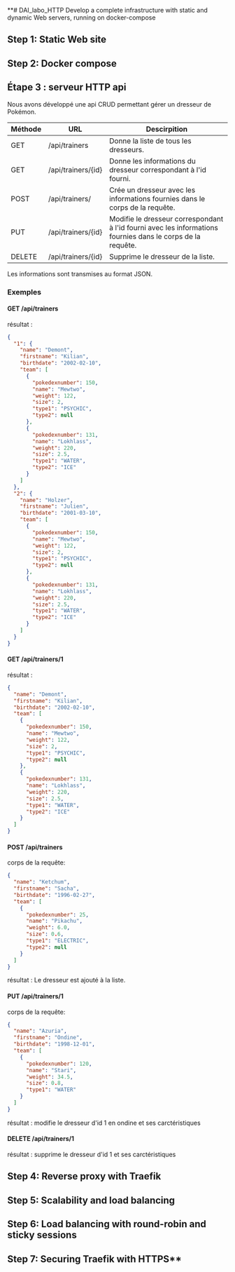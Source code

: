 **# DAI_labo_HTTP
Develop a complete infrastructure with static and dynamic Web servers, running on docker-compose

## Step 1: Static Web site


## Step 2: Docker compose


## Étape 3 : serveur HTTP api 
Nous avons développé une api CRUD permettant gérer un dresseur de Pokémon.

| Méthode | URL              | Descirpition                                                                                                |
|---------|------------------|-------------------------------------------------------------------------------------------------------------|
| GET     | /api/trainers| Donne la liste de tous les dresseurs.                                                                       |
| GET     | /api/trainers/{id}| Donne les informations du dresseur correspondant à l'id fourni.                                             |
| POST    | /api/trainers/| Crée un dresseur avec les informations fournies dans le corps de la requête.                                |
| PUT     | /api/trainers/{id}| Modifie le dresseur correspondant à l'id fourni avec les informations fournies dans le corps de la requête. |
| DELETE  | /api/trainers/{id}| Supprime le dresseur de la liste.                                                                           |

Les informations sont transmises au format JSON.

### Exemples

#### GET /api/trainers
résultat :
```json
{
  "1": {
    "name": "Demont",
    "firstname": "Kilian",
    "birthdate": "2002-02-10",
    "team": [
      {
        "pokedexnumber": 150,
        "name": "Mewtwo",
        "weight": 122,
        "size": 2,
        "type1": "PSYCHIC",
        "type2": null
      },
      {
        "pokedexnumber": 131,
        "name": "Lokhlass",
        "weight": 220,
        "size": 2.5,
        "type1": "WATER",
        "type2": "ICE"
      }
    ]
  },
  "2": {
    "name": "Holzer",
    "firstname": "Julien",
    "birthdate": "2001-03-10",
    "team": [
      {
        "pokedexnumber": 150,
        "name": "Mewtwo",
        "weight": 122,
        "size": 2,
        "type1": "PSYCHIC",
        "type2": null
      },
      {
        "pokedexnumber": 131,
        "name": "Lokhlass",
        "weight": 220,
        "size": 2.5,
        "type1": "WATER",
        "type2": "ICE"
      }
    ]
  }
}
```

#### GET /api/trainers/1
résultat :
```json
{
  "name": "Demont",
  "firstname": "Kilian",
  "birthdate": "2002-02-10",
  "team": [
    {
      "pokedexnumber": 150,
      "name": "Mewtwo",
      "weight": 122,
      "size": 2,
      "type1": "PSYCHIC",
      "type2": null
    },
    {
      "pokedexnumber": 131,
      "name": "Lokhlass",
      "weight": 220,
      "size": 2.5,
      "type1": "WATER",
      "type2": "ICE"
    }
  ]
}
```

#### POST /api/trainers
corps de la requête: 
```json
{
  "name": "Ketchum",
  "firstname": "Sacha",
  "birthdate": "1996-02-27",
  "team": [
    {
      "pokedexnumber": 25,
      "name": "Pikachu",
      "weight": 6.0,
      "size": 0.6,
      "type1": "ELECTRIC",
      "type2": null
    }
  ]
}
```

résultat :
Le dresseur est ajouté à la liste.

#### PUT /api/trainers/1
corps de la requête:
```json
{
  "name": "Azuria",
  "firstname": "Ondine",
  "birthdate": "1998-12-01",
  "team": [
    {
      "pokedexnumber": 120,
      "name": "Stari",
      "weight": 34.5,
      "size": 0.8,
      "type1": "WATER"
    }
  ]
}
```
résultat : 
modifie le dresseur d'id 1 en ondine et ses carctéristiques

#### DELETE /api/trainers/1
résultat :
supprime le dresseur d'id 1 et ses carctéristiques


## Step 4: Reverse proxy with Traefik

## Step 5: Scalability and load balancing

## Step 6: Load balancing with round-robin and sticky sessions

## Step 7: Securing Traefik with HTTPS**
